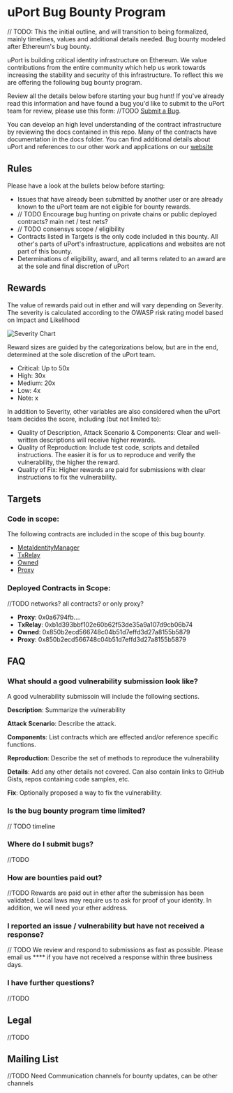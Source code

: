 # uPort Bug Bounty Program

// TODO: This the initial outline, and will transition to being formalized, mainly timelines, values and additional details needed. Bug bounty modeled after Ethereum's bug bounty.

uPort is building critical identity infrastructure on Ethereum. We value contributions from the entire community which help us work towards increasing the stability and security of this infrastructure. To reflect this we are offering the following bug bounty program.

Review all the details below before starting your bug hunt! If you've already read this information and have found a bug you'd like to submit to the uPort team for review, please use this form: //TODO [Submit a Bug](..).

You can develop an high level understanding of the contract infrastructure by reviewing the docs contained in this repo. Many of the contracts have documentation in the docs folder. You can find additional details about uPort and references to our other work and applications on our [website](https://www.uport.me)

## Rules

Please have a look at the bullets below before starting:

* Issues that have already been submitted by another user or are already known to the uPort team are not eligible for bounty rewards.
* // TODO Encourage bug hunting on private chains or public deployed contracts? main net / test nets?
* // TODO consensys scope / eligibility
* Contracts listed in Targets is the only code included in this bounty. All other's parts of uPort's infrastructure, applications and websites are not part of this bounty.
* Determinations of eligibility, award, and all terms related to an award are at the sole and final discretion of uPort

## Rewards

The value of rewards paid out in ether and will vary depending on Severity. The severity is calculated according to the OWASP risk rating model based on Impact and Likelihood

![Severity Chart](https://raw.githubusercontent.com/weifund/weifund-contracts/master/assets/severity.png)

Reward sizes are guided by the categorizations below, but are in the end, determined at the sole discretion of the uPort team.

* Critical: Up to 50x
* High: 30x
* Medium: 20x
* Low: 4x
* Note: x

In addition to Severity, other variables are also considered when the uPort team decides the score, including (but not limited to):

* Quality of Description, Attack Scenario & Components: Clear and well-written descriptions will receive higher rewards.
* Quality of Reproduction: Include test code, scripts and detailed instructions. The easier it is for us to reproduce and verify the vulnerability, the higher the reward.
* Quality of Fix: Higher rewards are paid for submissions with clear instructions to fix the vulnerability.

## Targets

### Code in scope:

The following contracts are included in the scope of this bug bounty.

* [MetaIdentityManager](https://github.com/uport-project/uport-identity/blob/develop/contracts/MetaIdentityManager.sol)
* [TxRelay](https://github.com/uport-project/uport-identity/blob/develop/contracts/TxRelay.sol)
* [Owned](https://github.com/uport-project/uport-identity/blob/develop/contracts/libs/Owned.sol)
* [Proxy](https://github.com/uport-project/uport-identity/blob/develop/contracts/Proxy.sol)


### Deployed Contracts in Scope:

//TODO networks? all contracts? or only proxy?

* __Proxy__: 0x0a6794fb....
* __TxRelay__: 0xb1d393bbf102e60b62f53de35a9a107d9cb06b74
* __Owned__: 0x850b2ecd566748c04b51d7effd3d27a8155b5879
* __Proxy__: 0x850b2ecd566748c04b51d7effd3d27a8155b5879

## FAQ

### What should a good vulnerability submission look like?

A good vulnerability submissoin will include the following sections.

**Description**: Summarize the vulnerability

**Attack Scenario**: Describe the attack.

**Components**: List contracts which are effected and/or reference specific functions.

**Reproduction**: Describe the set of methods to reproduce the vulnerability

**Details**: Add any other details not covered. Can also contain links to GitHub Gists, repos containing code samples, etc.

**Fix**: Optionally proposed a way to fix the vulnerability.

### Is the bug bounty program time limited?

// TODO timeline

### Where do I submit bugs?

//TODO

### How are bounties paid out?

//TODO Rewards are paid out in ether after the submission has been validated. Local laws may require us to ask for proof of your identity. In addition, we will need your ether address.

### I reported an issue / vulnerability but have not received a response?

// TODO We review and respond to submissions as fast as possible. Please email us **** if you have not received a response within three business days.

### I have further questions?

//TODO

## Legal

//TODO

## Mailing List

//TODO Need Communication channels for bounty updates, can be other channels
